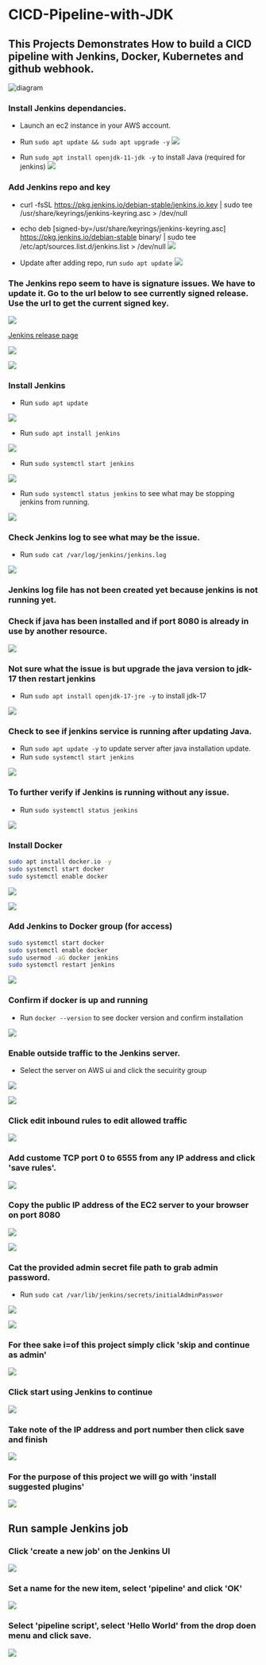 # CICD-Pipeline-with-JDK
## This Projects Demonstrates How to build a CICD pipeline with Jenkins, Docker, Kubernetes and github webhook.
![diagram](./img/cicd%20image.png)

### Install Jenkins dependancies.

* Launch an ec2 instance in your AWS account.
* Run `sudo apt update && sudo apt upgrade -y`
![](./img/sudo-update-upgrade.png)


* Run `sudo apt install openjdk-11-jdk -y` to install Java (required for jenkins)
![](./img/jdk-11-install.png)

### Add Jenkins repo and key
* curl -fsSL https://pkg.jenkins.io/debian-stable/jenkins.io.key | sudo tee \
  /usr/share/keyrings/jenkins-keyring.asc > /dev/null

* echo deb [signed-by=/usr/share/keyrings/jenkins-keyring.asc] \
  https://pkg.jenkins.io/debian-stable binary/ | sudo tee \
  /etc/apt/sources.list.d/jenkins.list > /dev/null
![](./img/curl-&-echo.png)

* Update after adding repo, run `sudo apt update`
![](./img/repo-issue.png)


### The Jenkins repo seem to have is signature issues. We have to update it. Go to the url below to see currently signed release. Use the url to get the current signed key.

![](https://www.jenkins.io/blog/2023/03/27/repository-signing-keys-changing/)

[Jenkins release page](./img/repo-issue.png)

![](./img/signed-repo.png)

![](./img/curl-&-echo2.png)

### Install Jenkins
* Run `sudo apt update`

![](./img/updste-afta-curl.png)

* Run `sudo apt install jenkins`

![](./img/sudo%20install-jenkins.png)

* Run  `sudo systemctl start jenkins`

![](./img/jenkins-fail-to-start.png)

* Run `sudo systemctl status jenkins` to see what may be stopping jenkins from running.

![](./img/status-jenkins-service.png)

### Check Jenkins log to see what may be the issue.
* Run `sudo cat /var/log/jenkins/jenkins.log`

![](./img/sudo-cat-t-shoot.png)
### Jenkins log file has not been created yet because jenkins is not running yet.

### Check if java has been installed and if port 8080 is already in use by another resource.

![](./img/sudo-lsof-jenkins.png)

### Not sure what the issue is but upgrade the java version to jdk-17 then restart jenkins

* Run `sudo apt install openjdk-17-jre -y` to install jdk-17

![](./img/UPDATE-JAVA.png)


### Check to see if jenkins service is running after updating Java.

* Run `sudo apt update -y` to update server after java installation update.
* Run `sudo systemctl start jenkins`

![](/img/start-jenkins-success.png)

### To further verify if Jenkins is running without any issue.

* Run `sudo systemctl status jenkins`

![](./img/status-jenkins.png)

### Install Docker

```bash
sudo apt install docker.io -y
sudo systemctl start docker
sudo systemctl enable docker
```

![](./img/install-docker.png)

![](./img/start-docker.png)

### Add Jenkins to Docker group (for access)
```bash
sudo systemctl start docker
sudo systemctl enable docker
sudo usermod -aG docker jenkins
sudo systemctl restart jenkins
```
![](./img/restart-jenkins.png)

### Confirm if docker is up and running

* Run `docker --version` to see docker version and confirm installation

![](./img/confirm-docker-installation.png)

### Enable outside traffic to the Jenkins server.

* Select the server on AWS ui and click the secuirity group

![](./img/to-edit-inbound-rules.png)

![](./img/click-to-edit-inbound-rule.png)

### Click edit inbound rules to edit allowed traffic

![](./img/click-edit-inbound-to-edith.png)

### Add custome TCP port 0 to 6555 from any IP address and click 'save rules'.

![](./img/edith-inboound-save.png)

### Copy the public IP address of the EC2 server to your browser on port 8080

![](./img/COPY-PUBLIC-IP.png)

![](./img/jenkins-on-browser.png)

### Cat the provided admin secret file path to grab admin password.

* Run `sudo cat /var/lib/jenkins/secrets/initialAdminPasswor`

![](./img/jenkins-secret.png)

![](./img/cat-admin-password.png)

### For thee sake i=of this project simply click 'skip and continue as admin'

![](./img/skip-&-continu-admin.png)

### Click start using Jenkins to continue

![](./img/start-using-jenkins.png)

### Take note of the IP address and port number then click save and finish

![](./img/save-nd-finish.png)

### For the purpose of this project we will go with 'install suggested plugins'

![](./img/install-plugin.png)


## Run sample Jenkins job

### Click 'create a new job' on the Jenkins UI

![](./img/click-first-job.png)

### Set a name for the new item, select 'pipeline' and click 'OK'

![](./img/jenkins-name-pipeline-ok.png)

### Select 'pipeline script', select 'Hello World' from the drop doen menu and click save.

![](./img/jenkins-sample-script.png)



